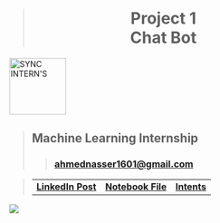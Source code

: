> <h1 align="center">Project 1<br><b>Chat Bot</b></h1>

<a href="https://www.syncinterns.com"><img alt="SYNC INTERN'S" height=100 src="https://static.wixstatic.com/media/5d3a75_a74999aa4fc34c90a7e45de2b3dc9b2a~mv2.png"/></a>

> ## **Machine Learning Internship**
>> ### **[ahmednasser1601@gmail.com](mailto:ahmednasser1601@gmail.com)**

> <table align="center"><tr><td><a href="#"><b>LinkedIn Post</b></a></td><td><a href="Chat-Bot.ipynb"><b>Notebook File</b></a></td><td><a href="intents.json"><b>Intents</b></a></td></tr></table>

<img src="https://hits.sh/github.com/AhmedNasser1601/Chat-Bot.svg?label=Visits&logo=python"/>

